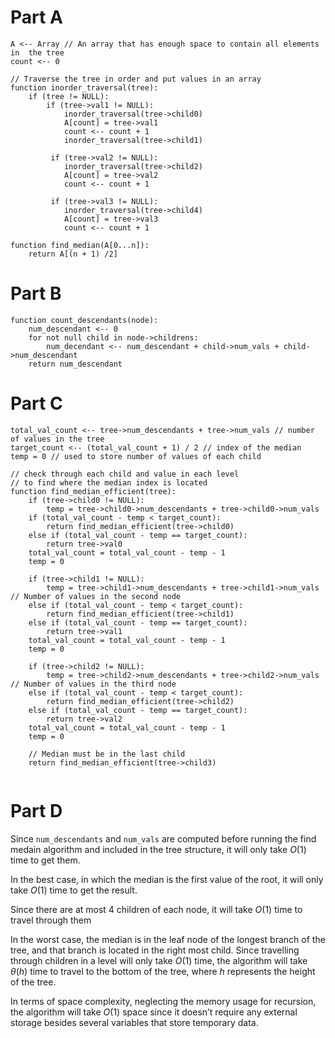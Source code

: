 # Part A

```pseudocode
A <-- Array // An array that has enough space to contain all elements in  the tree
count <-- 0

// Traverse the tree in order and put values in an array
function inorder_traversal(tree):
	if (tree != NULL):
		if (tree->val1 != NULL):
            inorder_traversal(tree->child0)
            A[count] = tree->val1
            count <-- count + 1
			inorder_traversal(tree->child1)
			
		 if (tree->val2 != NULL):
         	inorder_traversal(tree->child2)
            A[count] = tree->val2
            count <-- count + 1
            
		 if (tree->val3 != NULL):
         	inorder_traversal(tree->child4)
            A[count] = tree->val3
            count <-- count + 1

function find_median(A[0...n]):
	return A[(n + 1) /2]
```

# Part B

```pseudocode
function count_descendants(node):
	num_descendant <-- 0
	for not null child in node->childrens:
		num_decendant <-- num_descendant + child->num_vals + child->num_descendant
	return num_descendant
```

# Part C

```pseudocode
total_val_count <-- tree->num_descendants + tree->num_vals // number of values in the tree
target_count <-- (total_val_count + 1) / 2 // index of the median
temp = 0 // used to store number of values of each child

// check through each child and value in each level
// to find where the median index is located
function find_median_efficient(tree):
	if (tree->child0 != NULL):
		temp = tree->child0->num_descendants + tree->child0->num_vals
	if (total_val_count - temp < target_count):
		return find_median_efficient(tree->child0)
	else if (total_val_count - temp == target_count):
		return tree->val0
	total_val_count = total_val_count - temp - 1
	temp = 0
	
	if (tree->child1 != NULL):
		temp = tree->child1->num_descendants + tree->child1->num_vals // Number of values in the second node
	else if (total_val_count - temp < target_count):
		return find_median_efficient(tree->child1)
	else if (total_val_count - temp == target_count):
		return tree->val1
	total_val_count = total_val_count - temp - 1
	temp = 0
	
	if (tree->child2 != NULL):
		temp = tree->child2->num_descendants + tree->child2->num_vals // Number of values in the third node
	else if (total_val_count - temp < target_count):
		return find_median_efficient(tree->child2)
	else if (total_val_count - temp == target_count):
		return tree->val2
	total_val_count = total_val_count - temp - 1
	temp = 0
	
	// Median must be in the last child
	return find_median_efficient(tree->child3)
	
```

# Part D

Since `num_descendants` and `num_vals` are computed before running the find medain algorithm and included in the tree structure, it will only take $O(1)$ time to get them. 

In the best case, in which the median is the first value of the root, it will only take $O(1)$ time to get the result.

Since there are at most 4 children of each node, it will take $O(1)$ time to travel through them

In the worst case, the median is in the leaf node of the longest branch of the tree, and that branch is located in the right most child. Since travelling through children in a level will only take $O(1)$ time, the algorithm will take $\theta(h)$ time to travel to the bottom of the tree, where $h$ represents the height of the tree.

In terms of space complexity, neglecting the memory usage for recursion, the algorithm will take $O(1)$ space since it doesn’t require any external storage besides several variables that store temporary data. 

